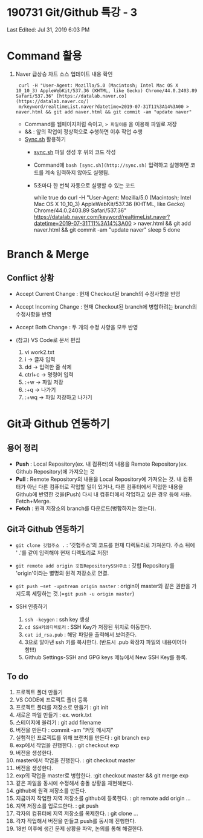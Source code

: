 # 190731 Git/Github 특강 - 3

Last Edited: Jul 31, 2019 6:03 PM

# Command 활용

1. Naver 급상승 차트 소스 업데이트 내용 확인

        curl -H "User-Agent: Mozilla/5.0 (Macintosh; Intel Mac OS X 10_10_3) AppleWebKit/537.36 (KHTML, like Gecko) Chrome/44.0.2403.89 Safari/537.36" [https://datalab.naver.co](https://datalab.naver.co/)
        m/keyword/realtimeList.naver?datetime=2019-07-31T11%3A14%3A00 > naver.html && git add naver.html && git commit -am "update naver"

    - Command를 웹페이지처럼 속이고, `> 파일이름` 을 이용해 파일로 저장
    - && : 앞의 작업이 정상적으로 수행하면 이후 작업 수행
    - [Sync.sh](http://sync.sh) 활용하기
        - [sync.sh](http://sync.sh) 파일 생성 후 위의 코드 작성
        - Command에 `bash [sync.sh](http://sync.sh)` 입력하고 실행하면 코드를 계속 입력하지 않아도 실행됨.
        - 5초마다 한 번씩 자동으로 실행할 수 있는 코드

            while true
            do
            curl -H "User-Agent: Mozilla/5.0 (Macintosh; Intel Mac OS X 10_10_3) AppleWebKit/537.36 (KHTML, like Gecko) Chrome/44.0.2403.89 Safari/537.36" https://datalab.naver.com/keyword/realtimeList.naver?datetime=2019-07-31T11%3A14%3A00 > naver.html && git add naver.html && git commit -am "update naver"
            sleep 5
            done

# Branch & Merge

## Conflict 상황

- Accept Current Change : 현재 Checkout된 branch의 수정사항을 반영
- Accept Incoming Change : 현재 Checkout된 branch에 병합하려는 branch의 수정사항을 반영
- Accept Both Change : 두 개의 수정 사항을 모두 반영

- (참고) VS Code로 문서 편집
    1. vi work2.txt
    2. i -> 글자 입력
    3. dd -> 입력한 줄 삭제
    4. ctrl+c -> 명령어 입력
    5. :+w -> 파일 저장
    6. :+q -> 나가기
    7. :+wq -> 파일 저장하고 나가기

# Git과 Github 연동하기

## 용어 정리

- **Push** : Local Repository(ex. 내 컴퓨터)의 내용을 Remote Repository(ex. Github Repository)에 가져오는 것
- **Pull** : Remote Repository의 내용을 Local Repository에 가져오는 것. 내 컴퓨터가 아닌 다른 컴퓨터로 작업할 일이 있거나, 다른 컴퓨터에서 작업한 내용을 Github에 반영한 것을(Push) 다시 내 컴퓨터에서 작업하고 싶은 경우 등에 사용. Fetch+Merge.
- **Fetch** : 원격 저장소의 branch를 다운로드(병합하지는 않는다).

## Git과 Github 연동하기

- `git clone 깃헙주소 .` : '깃헙주소'의 코드를 현재 디렉토리로 가져온다. 주소 뒤에 ' .'를 같이 입력해야 현재 디렉토리로 저장!
- `git remote add origin 깃헙RepositorySSH주소` : 깃헙 Repository를 'origin'이라는 별명의 원격 저장소로 연결.
- `git push —set -upstream origin master` : origin이 master와 같은 권한을 가지도록 세팅하는 것.(=`git push -u origin master`)

- SSH 인증하기
    1. `ssh -keygen` : ssh key 생성
    2. `cd SSH키의디렉토리` : SSH Key가 저장된 위치로 이동한다.
    3. `cat id_rsa.pub` : 해당 파일을 출력해서 보여준다.
    4. 3으로 알아낸 ssh 키를 복사한다. (반드시 .pub 확장자 파일의 내용이어야 함!!!)
    5. Github Settings-SSH and GPG keys 메뉴에서 New SSH Key를 등록.


## To do

1. 프로젝트 폴더 만들기
2. VS CODE에 프로젝트 폴더 등록
3. 프로젝트 폴더를 저장소로 만들기 : git init
4. 새로운 파일 만들기 : ex. work.txt
5. 스테이지에 올리기 : git add filename
6. 버전을 만든다 : commit -am "커밋 메시지"
7. 실험적인 프로젝트를 위해 브랜치를 만든다 : git branch exp
8. exp에서 작업을 진행한다. : git checkout exp
9. 버전을 생성한다.
10.  master에서 작업을 진행한다. : git checkout master
11. 버전을 생성한다.
12. exp의 작업을 master로 병합한다. :git checkout master && git merge exp
13. 같은 파일을 동시에 수정해서 충돌 상황을 재현해본다.
14. github에 원격 저장소를 만든다.
15. 지금까지 작업한 지역 저장소를 github에 등록한다. : git remote add origin ...
16. 지역 저장소를 업로드한다. : git push
17. 각자의 컴퓨터에 지역 저장소를 복제한다. : git clone ...
18. 각자 작업해서 버전을 만들고 push를 동시에 진행한다.
19. 18번 이후에 생긴 문제 상황을 파악, 논의를 통해 해결한다.